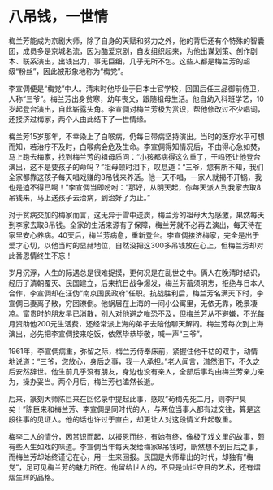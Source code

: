 # 八吊钱，一世情

梅兰芳能成为京剧大师，除了自身的天赋和努力之外，他的背后还有个特殊的智囊团，成员多是京城名流，因为酷爱京剧，自发组织起来，为他出谋划策、创作剧本、联系演出，出钱出力，事无巨细，几乎无所不包。这些人都是梅兰芳的超级“粉丝”，因此被形象地称为“梅党”。

李宣倜便是“梅党”中人。清末时他毕业于日本士官学校，回国后任三品御前侍卫，人称“三爷”。梅兰芳出身贫寒，幼年丧父，跟随祖母生活。他自幼入科班学艺，10岁起登台演出，自此崭露头角。李宣倜对梅兰芳极为赏识，帮他修改过不少唱词，还接济过梅家，两个人由此结下了一世情缘。

梅兰芳15岁那年，不幸染上了白喉病，仍每日带病坚持演出。当时的医疗水平可想而知，若治疗不及时，白喉病会危及生命。李宣倜得知情况后，不由得心急如焚，马上跑去梅家，找到梅兰芳的祖母质问：“小孩都病得这么重了，干吗还让他登台演出，这不是要孩子的命吗？”祖母顿时泪下，叹息道：“三爷，您有所不知，我们全家都靠这孩子每天唱戏赚的8吊钱来养活。他一天不唱，一家人就揭不开锅，我也是迫不得已啊！”李宣倜当即吩咐：“那好，从明天起，你每天派人到我家去取8吊钱来，马上送孩子去治病，到治好了为止。”

对于贫病交加的梅家而言，这无异于雪中送炭，梅兰芳的祖母大为感激，果然每天到李家去取8吊钱。全家的生活来源有了保障，梅兰芳就不必再去演出，每天待在家里安心养病。40天后，梅兰芳病愈，重新登台。李宣倜接济梅家，完全是出于爱才心切，以他当时的显赫地位，自然没把这300多吊钱放在心上，但梅兰芳却对此番恩情终生不忘！

岁月沉浮，人生的际遇总是很难捉摸，更何况是在乱世之中。俩人在晚清时结识，经历了清朝覆灭、民国建立，后来抗日战争爆发，梅兰芳蓄须明志，拒绝与日本人合作，李宣倜却在汪伪“南京国民政府”任职。抗战胜利后，梅兰芳名满天下时，李宣倜已妻离子散，穷困潦倒。他蜗居在上海的一间小公寓里，无依无靠，晚景凄凉。富贵时的朋友早已消散，别人对他避之唯恐不及，但梅兰芳从不避嫌，不光每月资助他200元生活费，还经常派上海的弟子去陪他聊天解闷。梅兰芳每次到上海演出，必先把李宣倜接来吃饭，依然毕恭毕敬，喊一声“三爷”。

1961年，李宣倜病重，弥留之际，梅兰芳侍奉床前，紧握住他干枯的双手，动情地说道：“三爷，您放心，身后之事，我一人承担。”老人闻言，潸然泪下，不久之后安然辞世。他生前几乎没有朋友，身边也没有亲人，全部后事均由梅兰芳亲力亲为，操办妥当。两个月后，梅兰芳也溘然长逝。

后来，篆刻大师陈巨来在回忆录中提起此事，感叹“苟梅先死二月，则李尸臭矣！”陈巨来和梅兰芳、李宣倜是同时代的人，与两位当事人都有过交往，算是这段往事的见证人。他的话也许过于直白，却更让人对这段情义升起敬重。

梅李二人的情分，因赏识而起，以报恩而终，有始有终，像极了戏文里的故事，颇有些人生如戏的味道。李宣倜当年每天发给梅家8吊钱时，断然想不到日后之事，而梅兰芳却始终谨记在心，用一生来回报。民国是大师辈出的时代，却独有“梅党”，足可见梅兰芳的魅力所在。他留给世人的，不只是灿烂夺目的艺术，还有熠熠生辉的品格。
